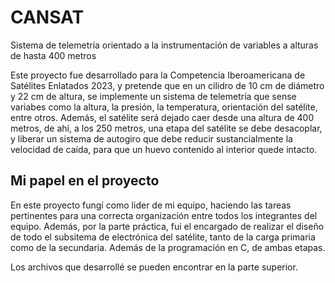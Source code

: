 # CANSAT
Sistema de telemetría orientado a la instrumentación de variables a alturas de hasta 400 metros

Este proyecto fue desarrollado para la Competencia Iberoamericana de Satélites Enlatados 2023, y pretende que en un cilidro de 10 cm de diámetro y 22 cm de altura, se implemente un sistema de telemetría que sense variabes como la altura, la presión, la temperatura, orientación del satélite, entre otros. Además, el satélite será dejado caer desde una altura de 400 metros, de ahí, a los 250 metros, una etapa del satélite se debe desacoplar, y liberar un sistema de autogiro que debe reducir sustancialmente la velocidad de caída, para que un huevo contenido al interior quede intacto.


## Mi papel en el proyecto

En este proyecto fungí como lider de mi equipo, haciendo las tareas pertinentes para una correcta organización entre todos los integrantes del equipo. 
Además, por la parte práctica, fui el encargado de realizar el diseño de todo el subsitema de electrónica del satélite, tanto de la carga primaria como de la secundaria. Además de la programación en C, de ambas etapas.

Los archivos que desarrollé se pueden encontrar en la parte superior.

